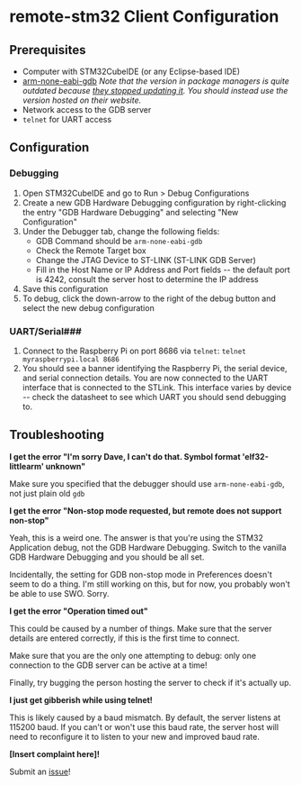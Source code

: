 # remote-stm32 Client Configuration #

## Prerequisites ##

* Computer with STM32CubeIDE (or any Eclipse-based IDE)
* [arm-none-eabi-gdb](https://developer.arm.com/tools-and-software/open-source-software/developer-tools/gnu-toolchain/gnu-rm/downloads) 
*Note that the version in package managers is quite outdated because [they stopped updating it](https://launchpad.net/gcc-arm-embedded). You should instead use the version hosted on their website.* 
* Network access to the GDB server
* `telnet` for UART access

## Configuration ##

### Debugging ###

1. Open STM32CubeIDE and go to Run > Debug Configurations
2. Create a new GDB Hardware Debugging configuration by right-clicking the entry "GDB Hardware Debugging" and selecting "New Configuration"
3. Under the Debugger tab, change the following fields:
    * GDB Command should be `arm-none-eabi-gdb`
    * Check the Remote Target box
    * Change the JTAG Device to ST-LINK (ST-LINK GDB Server)
    * Fill in the Host Name or IP Address and Port fields -- the default port is 4242, consult the server host to determine the IP address
4. Save this configuration
5. To debug, click the down-arrow to the right of the debug button and select the new debug configuration

### UART/Serial###
1. Connect to the Raspberry Pi on port 8686 via `telnet`: `telnet myraspberrypi.local 8686`
2. You should see a banner identifying the Raspberry Pi, the serial device, and serial connection details. 
You are now connected to the UART interface that is connected to the STLink. 
This interface varies by device -- check the datasheet to see which UART you should send debugging to. 

## Troubleshooting ##

**I get the error "I'm sorry Dave, I can't do that. Symbol format 'elf32-littlearm' unknown"**

Make sure you specified that the debugger should use `arm-none-eabi-gdb`, not just plain old `gdb`

**I get the error "Non-stop mode requested, but remote does not support non-stop"**

Yeah, this is a weird one. The answer is that you're using the STM32 Application debug, not the GDB Hardware Debugging. 
Switch to the vanilla GDB Hardware Debugging and you should be all set.

Incidentally, the setting for GDB non-stop mode in Preferences doesn't seem to do a thing. 
I'm still working on this, but for now, you probably won't be able to use SWO. Sorry. 

**I get the error "Operation timed out"**

This could be caused by a number of things. 
Make sure that the server details are entered correctly, if this is the first time to connect.

Make sure that you are the only one attempting to debug: only one connection to the GDB server can be active at a time!

Finally, try bugging the person hosting the server to check if it's actually up.

**I just get gibberish while using telnet!**

This is likely caused by a baud mismatch. 
By default, the server listens at 115200 baud. 
If you can't or won't use this baud rate, the server host will need to reconfigure it to listen to your new and improved baud rate.  

**[Insert complaint here]!**

Submit an [issue](https://github.com/eosti/remote-stm32/issues)!
